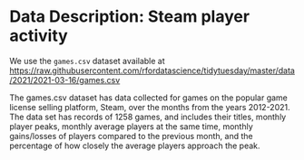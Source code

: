 # Data Description: Steam player activity

We use the `games.csv` dataset available at 
<https://raw.githubusercontent.com/rfordatascience/tidytuesday/master/data/2021/2021-03-16/games.csv>

The games.csv dataset has data collected for games on the popular game license selling platform, Steam, over the months from the years 2012-2021. The data set has records of 1258 games, and includes their titles, monthly player peaks, monthly average players at the same time, monthly gains/losses of players compared to the previous month, and the percentage of how closely the average players approach the peak.


